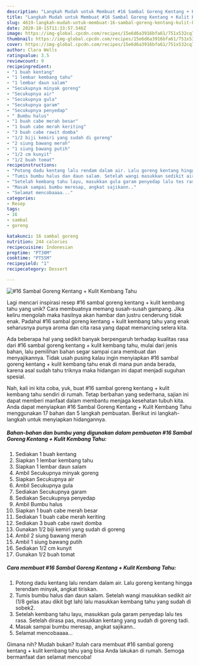 ```yaml
---
description: "Langkah Mudah untuk Membuat #16 Sambal Goreng Kentang + Kulit Kembang Tahu, Enak Banget"
title: "Langkah Mudah untuk Membuat #16 Sambal Goreng Kentang + Kulit Kembang Tahu, Enak Banget"
slug: 4619-langkah-mudah-untuk-membuat-16-sambal-goreng-kentang-kulit-kembang-tahu-enak-banget
date: 2020-10-15T11:33:57.546Z
image: https://img-global.cpcdn.com/recipes/15e6d6a3916bfa61/751x532cq70/16-sambal-goreng-kentang-kulit-kembang-tahu-foto-resep-utama.jpg
thumbnail: https://img-global.cpcdn.com/recipes/15e6d6a3916bfa61/751x532cq70/16-sambal-goreng-kentang-kulit-kembang-tahu-foto-resep-utama.jpg
cover: https://img-global.cpcdn.com/recipes/15e6d6a3916bfa61/751x532cq70/16-sambal-goreng-kentang-kulit-kembang-tahu-foto-resep-utama.jpg
author: Clara Wells
ratingvalue: 3.5
reviewcount: 9
recipeingredient:
- "1 buah kentang"
- "1 lembar kembang tahu"
- "1 lembar daun salam"
- "Secukupnya minyak goreng"
- "Secukupnya air"
- "Secukupnya gula"
- "Secukupnya garam"
- "Secukupnya penyedap"
- " Bumbu halus"
- "1 buah cabe merah besar"
- "1 buah cabe merah keriting"
- "3 buah cabe rawit domba"
- "1/2 biji kemiri yang sudah di goreng"
- "2 siung bawang merah"
- "1 siung bawang putih"
- "1/2 cm kunyit"
- "1/2 buah tomat"
recipeinstructions:
- "Potong dadu kentang lalu rendam dalam air. Lalu goreng kentang hingga terendam minyak, angkat tiriskan."
- "Tumis bumbu halus dan daun salam. Setelah wangi masukkan sedikit air (1/8 gelas atau dikit bgt lah) lalu masukkan kembang tahu yang sudah di sobek2."
- "Setelah kembang tahu layu, masukkan gula garam penyedap lalu tes rasa. Setelah dirasa pas, masukkan kentang yang sudah di goreng tadi."
- "Masak sampai bumbu meresap, angkat sajikann.."
- "Selamat mencobaaaa..."
categories:
- Resep
tags:
- 16
- sambal
- goreng

katakunci: 16 sambal goreng 
nutrition: 244 calories
recipecuisine: Indonesian
preptime: "PT30M"
cooktime: "PT55M"
recipeyield: "1"
recipecategory: Dessert

---
```



![#16 Sambal Goreng Kentang + Kulit Kembang Tahu](https://img-global.cpcdn.com/recipes/15e6d6a3916bfa61/751x532cq70/16-sambal-goreng-kentang-kulit-kembang-tahu-foto-resep-utama.jpg)

Lagi mencari inspirasi resep #16 sambal goreng kentang + kulit kembang tahu yang unik? Cara membuatnya memang susah-susah gampang. Jika keliru mengolah maka hasilnya akan hambar dan justru cenderung tidak enak. Padahal #16 sambal goreng kentang + kulit kembang tahu yang enak seharusnya punya aroma dan cita rasa yang dapat memancing selera kita.



Ada beberapa hal yang sedikit banyak berpengaruh terhadap kualitas rasa dari #16 sambal goreng kentang + kulit kembang tahu, mulai dari jenis bahan, lalu pemilihan bahan segar sampai cara membuat dan menyajikannya. Tidak usah pusing kalau ingin menyiapkan #16 sambal goreng kentang + kulit kembang tahu enak di mana pun anda berada, karena asal sudah tahu triknya maka hidangan ini dapat menjadi suguhan spesial.


Nah, kali ini kita coba, yuk, buat #16 sambal goreng kentang + kulit kembang tahu sendiri di rumah. Tetap berbahan yang sederhana, sajian ini dapat memberi manfaat dalam membantu menjaga kesehatan tubuh kita. Anda dapat menyiapkan #16 Sambal Goreng Kentang + Kulit Kembang Tahu menggunakan 17 bahan dan 5 langkah pembuatan. Berikut ini langkah-langkah untuk menyiapkan hidangannya.

<!--inarticleads1-->

##### Bahan-bahan dan bumbu yang digunakan dalam pembuatan #16 Sambal Goreng Kentang + Kulit Kembang Tahu:

1. Sediakan 1 buah kentang
1. Siapkan 1 lembar kembang tahu
1. Siapkan 1 lembar daun salam
1. Ambil Secukupnya minyak goreng
1. Siapkan Secukupnya air
1. Ambil Secukupnya gula
1. Sediakan Secukupnya garam
1. Sediakan Secukupnya penyedap
1. Ambil  Bumbu halus
1. Siapkan 1 buah cabe merah besar
1. Sediakan 1 buah cabe merah keriting
1. Sediakan 3 buah cabe rawit domba
1. Gunakan 1/2 biji kemiri yang sudah di goreng
1. Ambil 2 siung bawang merah
1. Ambil 1 siung bawang putih
1. Sediakan 1/2 cm kunyit
1. Gunakan 1/2 buah tomat




<!--inarticleads2-->

##### Cara membuat #16 Sambal Goreng Kentang + Kulit Kembang Tahu:

1. Potong dadu kentang lalu rendam dalam air. Lalu goreng kentang hingga terendam minyak, angkat tiriskan.
1. Tumis bumbu halus dan daun salam. Setelah wangi masukkan sedikit air (1/8 gelas atau dikit bgt lah) lalu masukkan kembang tahu yang sudah di sobek2.
1. Setelah kembang tahu layu, masukkan gula garam penyedap lalu tes rasa. Setelah dirasa pas, masukkan kentang yang sudah di goreng tadi.
1. Masak sampai bumbu meresap, angkat sajikann..
1. Selamat mencobaaaa...




Gimana nih? Mudah bukan? Itulah cara membuat #16 sambal goreng kentang + kulit kembang tahu yang bisa Anda lakukan di rumah. Semoga bermanfaat dan selamat mencoba!
